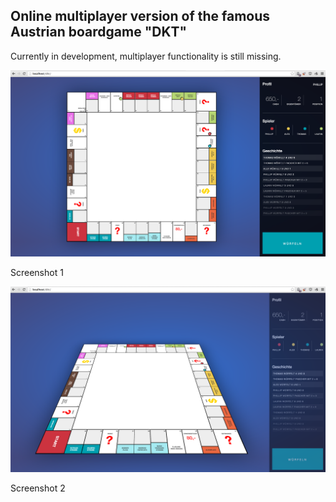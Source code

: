 Online multiplayer version of the famous Austrian boardgame "DKT"
---

Currently in development, multiplayer functionality is still missing.


![Screenshot 1](https://raw.githubusercontent.com/stdclass/dkt/master/images/screen-1.png)

Screenshot 1

![Screenshot 2](https://raw.githubusercontent.com/stdclass/dkt/master/images/screen-2.png)

Screenshot 2


